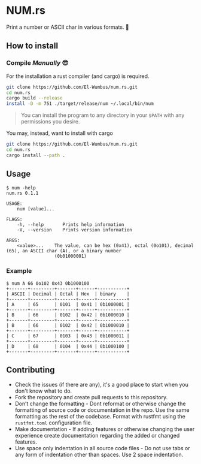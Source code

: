 # NUM.rs

Print a number or ASCII char in various formats. 🤷

## How to install

### Compile *Manually* 😎

For the installation a rust compiler (and cargo) is required.

```bash
git clone https://github.com/El-Wumbus/num.rs.git
cd num.rs
cargo build --release
install -D -m 751 ./target/release/num ~/.local/bin/num
```

> You can install the program to any directory in your `$PATH` with any permissions you desire.

You may, instead, want to install with cargo

```bash
git clone https://github.com/El-Wumbus/num.rs.git
cd num.rs
cargo install --path .
```

## Usage

```output
$ num -help
num.rs 0.1.1

USAGE:
    num [value]...

FLAGS:
    -h, --help       Prints help information
    -V, --version    Prints version information

ARGS:
    <value>...    The value, can be hex (0x41), octal (0o101), decimal (65), an ASCII char (A), or a binary number
                  (0b01000001)
```

### Example

```output
$ num A 66 0o102 0x43 0b1000100
+-------+---------+-------+------+-----------+
| ASCII | Decimal | Octal | Hex  | binary    |
+-------+---------+-------+------+-----------+
| A     | 65      | 0101  | 0x41 | 0b1000001 |
+-------+---------+-------+------+-----------+
| B     | 66      | 0102  | 0x42 | 0b1000010 |
+-------+---------+-------+------+-----------+
| B     | 66      | 0102  | 0x42 | 0b1000010 |
+-------+---------+-------+------+-----------+
| C     | 67      | 0103  | 0x43 | 0b1000011 |
+-------+---------+-------+------+-----------+
| D     | 68      | 0104  | 0x44 | 0b1000100 |
+-------+---------+-------+------+-----------+
```

## Contributing

* Check the issues (if there are any), it's a good place to start when you don't know what to do.
* Fork the repository and create pull requests to this repository.
* Don’t change the formatting - Dont reformat or otherwise change the formatting of source code or documentation in the repo. Use the same formatting as the rest of the codebase. Format with rustfmt using the `rustfmt.toml` configuration file.
* Make documentation - If adding features or otherwise changing the user experience create documentation regarding the added or changed features.
* Use space only indentation in all source code files - Do not use tabs or any form of indentation other than spaces. Use 2 space indentation.
